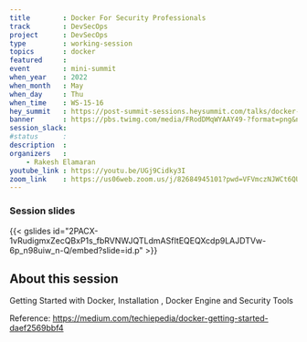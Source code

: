```yaml
---
title        : Docker For Security Professionals
track        : DevSecOps
project      : DevSecOps
type         : working-session
topics       : docker
featured     :
event        : mini-summit
when_year    : 2022
when_month   : May
when_day     : Thu
when_time    : WS-15-16
hey_summit   : https://post-summit-sessions.heysummit.com/talks/docker-for-security-professionals/
banner       : https://pbs.twimg.com/media/FRodDMqWYAAY49-?format=png&name=small
session_slack:
#status      : 
description  :
organizers   :
    - Rakesh Elamaran      
youtube_link : https://youtu.be/UGj9Cidky3I
zoom_link    : https://us06web.zoom.us/j/82684945101?pwd=VFVmczNJWCt6QUNLSW50Y21vV21QUT09
---
```

### Session slides

{{< gslides id="2PACX-1vRudigmxZecQBxP1s_fbRVNWJQTLdmASfItEQEQXcdp9LAJDTVw-6p_n98uiw_n-Q/embed?slide=id.p" >}}

## About this session
Getting Started with Docker, Installation , Docker Engine and Security Tools

Reference:
https://medium.com/techiepedia/docker-getting-started-daef2569bbf4
